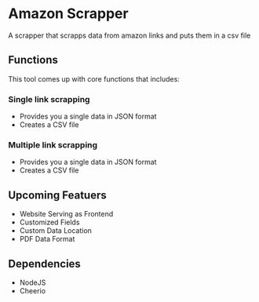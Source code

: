 # Amazon Scrapper

A scrapper that scrapps data from amazon links and puts them in a csv file

## Functions

This tool comes up with core functions that includes:

### Single link scrapping

- Provides you a single data in JSON format
- Creates a CSV file

### Multiple link scrapping

- Provides you a single data in JSON format
- Creates a CSV file

## Upcoming Featuers

- Website Serving as Frontend
- Customized Fields
- Custom Data Location
- PDF Data Format

## Dependencies

- NodeJS
- Cheerio
